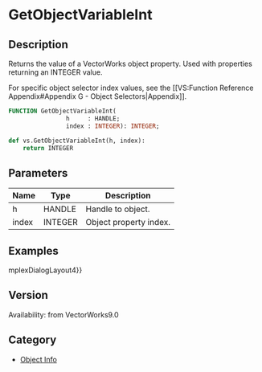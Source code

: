 # GetObjectVariableInt

## Description
Returns the value of a VectorWorks object property. Used with properties returning an INTEGER value.

For specific object selector index values, see the [[VS:Function Reference Appendix#Appendix G - Object Selectors|Appendix]].

```pascal
FUNCTION GetObjectVariableInt(
				h     : HANDLE;
				index : INTEGER): INTEGER;
```

```python
def vs.GetObjectVariableInt(h, index):
    return INTEGER
```

## Parameters
|Name|Type|Description|
|---|---|---|
|h|HANDLE|Handle to object.|
|index|INTEGER|Object property index.|

## Examples
mplexDialogLayout4}}

## Version
Availability: from VectorWorks9.0

## Category
* [Object Info](../Categories/Object%20Info.md)
